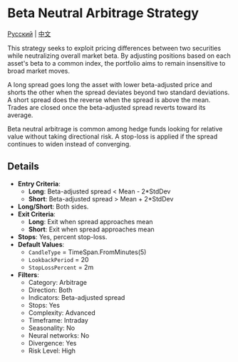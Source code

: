 # Beta Neutral Arbitrage Strategy
[Русский](README_ru.md) | [中文](README_zh.md)
 
This strategy seeks to exploit pricing differences between two securities while neutralizing overall market beta. By adjusting positions based on each asset's beta to a common index, the portfolio aims to remain insensitive to broad market moves.

A long spread goes long the asset with lower beta-adjusted price and shorts the other when the spread deviates beyond two standard deviations. A short spread does the reverse when the spread is above the mean. Trades are closed once the beta-adjusted spread reverts toward its average.

Beta neutral arbitrage is common among hedge funds looking for relative value without taking directional risk. A stop-loss is applied if the spread continues to widen instead of converging.

## Details
- **Entry Criteria**:
  - **Long**: Beta-adjusted spread < Mean - 2*StdDev
  - **Short**: Beta-adjusted spread > Mean + 2*StdDev
- **Long/Short**: Both sides.
- **Exit Criteria**:
  - **Long**: Exit when spread approaches mean
  - **Short**: Exit when spread approaches mean
- **Stops**: Yes, percent stop-loss.
- **Default Values**:
  - `CandleType` = TimeSpan.FromMinutes(5)
  - `LookbackPeriod` = 20
  - `StopLossPercent` = 2m
- **Filters**:
  - Category: Arbitrage
  - Direction: Both
  - Indicators: Beta-adjusted spread
  - Stops: Yes
  - Complexity: Advanced
  - Timeframe: Intraday
  - Seasonality: No
  - Neural networks: No
  - Divergence: Yes
  - Risk Level: High
